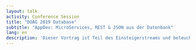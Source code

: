 ```yaml
---
layout: talk
activity: Conference Session
title: "DOAG 2019 Database"
subtitle: "AppDev: MicroServices, REST & JSON aus der Datenbank"
lang: en
description: 'Dieser Vortrag ist Teil des Einsteigerstreams und beleuchtet die Anwendungsentwicklung.. Er gibt einen Überblick über die Rolle der Datenbank in Zeiten von Microservices, REST-Schnittstellen und JSON Dokumenten.'
---
```

